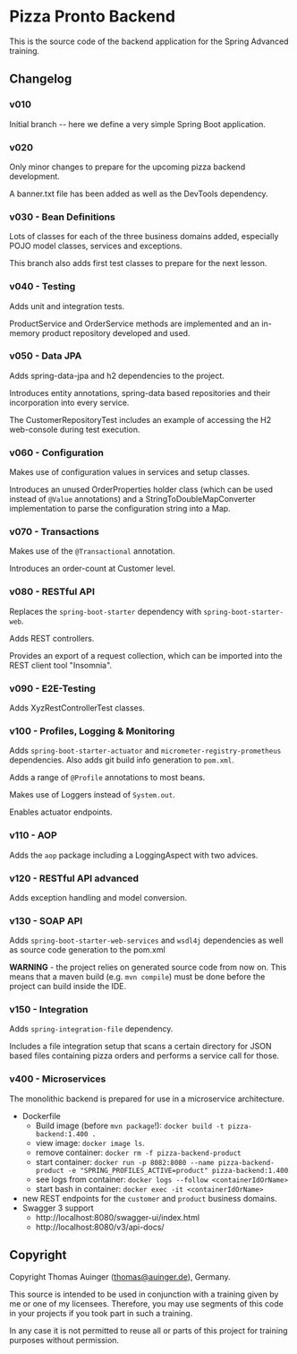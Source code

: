 # Pizza Pronto Backend

This is the source code of the backend application for the Spring Advanced training.

## Changelog

### v010

Initial branch -- here we define a very simple Spring Boot application.

### v020

Only minor changes to prepare for the upcoming pizza backend development.

A banner.txt file has been added as well as the DevTools dependency.

### v030 - Bean Definitions

Lots of classes for each of the three business domains added, especially
POJO model classes, services and exceptions.

This branch also adds first test classes to prepare for the next lesson.

### v040 - Testing

Adds unit and integration tests.

ProductService and OrderService methods are implemented and an in-memory
product repository developed and used.

### v050 - Data JPA

Adds spring-data-jpa and h2 dependencies to the project.

Introduces entity annotations, spring-data based repositories and
their incorporation into every service.

The CustomerRepositoryTest includes an example of accessing the H2 web-console during
test execution.

### v060 - Configuration

Makes use of configuration values in services and setup classes.

Introduces an unused OrderProperties holder class (which can be used instead of
`@Value` annotations) and a StringToDoubleMapConverter
implementation to parse the configuration string into a Map.

### v070 - Transactions

Makes use of the `@Transactional` annotation.

Introduces an order-count at Customer level.

### v080 - RESTful API

Replaces the `spring-boot-starter` dependency with `spring-boot-starter-web`.

Adds REST controllers.

Provides an export of a request collection, which can be imported into 
the REST client tool "Insomnia".

### v090 - E2E-Testing

Adds XyzRestControllerTest classes.

### v100 - Profiles, Logging & Monitoring

Adds `spring-boot-starter-actuator` and `micrometer-registry-prometheus`
dependencies. Also adds git build info generation to `pom.xml`.

Adds a range of `@Profile` annotations to most beans.

Makes use of Loggers instead of `System.out`.

Enables actuator endpoints.

### v110 - AOP

Adds the `aop` package including a LoggingAspect with two advices.

### v120 - RESTful API advanced

Adds exception handling and model conversion.

### v130 - SOAP API

Adds `spring-boot-starter-web-services` and `wsdl4j` dependencies as well
as source code generation to the pom.xml

**WARNING** - the project relies on generated source code from now on. This means
that a maven build (e.g. `mvn compile`) must be done before the project can
build inside the IDE.

### v150 - Integration

Adds `spring-integration-file` dependency.

Includes a file integration setup that scans a certain directory for JSON
based files containing pizza orders and performs a service call for those.

### v400 - Microservices

The monolithic backend is prepared for use in a microservice architecture.

* Dockerfile
  * Build image (before `mvn package`!): `docker build -t pizza-backend:1.400 .`
  * view image: `docker image ls`.
  * remove container: `docker rm -f pizza-backend-product`
  * start container: `docker run -p 8082:8080 --name pizza-backend-product -e "SPRING_PROFILES_ACTIVE=product" pizza-backend:1.400`
  * see logs from container: `docker logs --follow <containerIdOrName>`
  * start bash in container: `docker exec -it <containerIdOrName>`
* new REST endpoints for the `customer` and `product` business domains.
* Swagger 3 support
  * http://localhost:8080/swagger-ui/index.html
  * http://localhost:8080/v3/api-docs/

## Copyright

Copyright Thomas Auinger (thomas@auinger.de), Germany. 

This source is intended to be used in conjunction with a training given
by me or one of my licensees. Therefore, you may use segments
of this code in your projects if you took part in such a training.

In any case it is not permitted to reuse all or parts of
this project for training purposes without permission.



